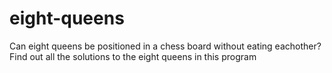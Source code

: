 # eight-queens
Can eight queens be positioned in a chess board without eating eachother?
Find out all the solutions to the eight queens in this program
